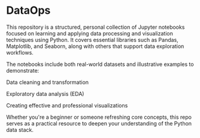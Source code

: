# DataOps
This repository is a structured, personal collection of Jupyter notebooks focused on learning and applying data processing and visualization techniques using Python. It covers essential libraries such as Pandas, Matplotlib, and Seaborn, along with others that support data exploration workflows.

The notebooks include both real-world datasets and illustrative examples to demonstrate:

Data cleaning and transformation

Exploratory data analysis (EDA)

Creating effective and professional visualizations

Whether you're a beginner or someone refreshing core concepts, this repo serves as a practical resource to deepen your understanding of the Python data stack.
